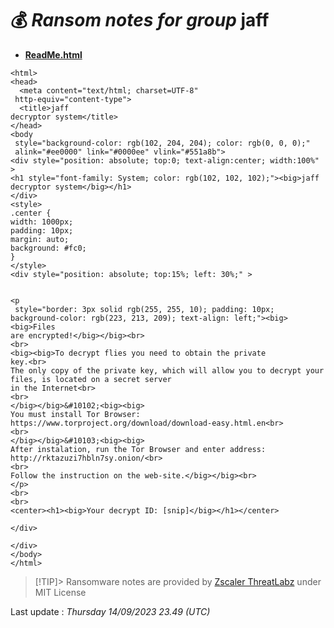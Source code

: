 # 💰 _Ransom notes for group_ jaff
* **[ReadMe.html](https://ransomware.live/ransomware_notes/jaff/ReadMe.html)**

```
<html>
<head>
  <meta content="text/html; charset=UTF-8"
 http-equiv="content-type">
  <title>jaff
decryptor system</title>
</head>
<body
 style="background-color: rgb(102, 204, 204); color: rgb(0, 0, 0);"
 alink="#ee0000" link="#0000ee" vlink="#551a8b">
<div style="position: absolute; top:0; text-align:center; width:100%" >
<h1 style="font-family: System; color: rgb(102, 102, 102);"><big>jaff
decryptor system</big></h1>
</div>
<style>
.center {
width: 1000px;
padding: 10px;
margin: auto;
background: #fc0;
}
</style>
<div style="position: absolute; top:15%; left: 30%;" > 

 
<p
 style="border: 3px solid rgb(255, 255, 10); padding: 10px; background-color: rgb(223, 213, 209); text-align: left;"><big><big>Files
are encrypted!</big></big><br>
<br>
<big><big>To decrypt flies you need to obtain the private
key.<br>
The only copy of the private key, which will allow you to decrypt your
files, is located on a secret server
in the Internet<br>
<br>
</big></big>&#10102;<big><big>
You must install Tor Browser:
https://www.torproject.org/download/download-easy.html.en<br>
<br>
</big></big>&#10103;<big><big>
After instalation, run the Tor Browser and enter address:
http://rktazuzi7hbln7sy.onion/<br>
<br>
Follow the instruction on the web-site.</big></big><br>
</p>
<br>
<br>
<center><h1><big>Your decrypt ID: [snip]</big></h1></center>

</div>

</div>
</body>
</html>

```


> [!TIP]> Ransomware notes are provided by [Zscaler ThreatLabz](https://github.com/threatlabz/ransomware_notes) under MIT License
> 




Last update : _Thursday 14/09/2023 23.49 (UTC)_

